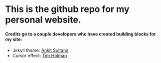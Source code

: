 # This is the github repo for my personal website.

#### Credits go to a couple developers who have created building blocks for my site:

* Jekyll theme: [Ankit Sultana](https://github.com/ankitsultana)
* Cursor effect: [Tim Holman](https://github.com/tholman)

